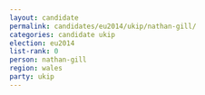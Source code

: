 ```yaml
---
layout: candidate
permalink: candidates/eu2014/ukip/nathan-gill/
categories: candidate ukip
election: eu2014
list-rank: 0
person: nathan-gill
region: wales
party: ukip
---
```

